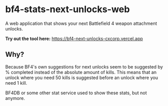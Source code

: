 # bf4-stats-next-unlocks-web

A web application that shows your next Battlefield 4 weapon attachment unlocks.

**Try out the tool here:** https://bf4-next-unlocks-cxcorp.vercel.app

## Why?

Because BF4's own suggestions for next unlocks seem to be suggested by % completed instead of the absolute amount of kills. This means that an unlock where you need 50 kills is suggested before an unlock where you need 1 kill.

BF4DB or some other stat service used to show these stats, but not anymore.
